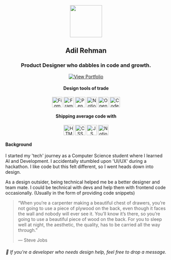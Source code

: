<p align="center">
  <img style="pointer-events: none;" align="center" width="100" src="https://adilrehman.com/wp-content/uploads/2021/03/AR-Logo-Custom.png "/>
  <h2 align="center"> Adil Rehman</h2>
  <h3 align="center">Product Designer who dabbles in code and growth. </h3>
  
  
  
  
  <p align="center">
  <a href="https://www.adilrehman.com/?utm_source=git&utm_campaign=github" target="_blank"><img src="https://img.shields.io/badge/Visit%20My%20Website-adilrehman.com-33d29a?style=for-the-badge&logo=figma" alt="View Portfolio"></a> </P>

<!-- Design Badges -->
<h4 align="center"> Design tools of trade </h4>
<p align="center">
  <img style="pointer-events: none;" align="center" width="32" src="https://github.com/armwx/armwx/assets/32905298/5ae17ac2-de9f-4bd1-a3c6-26d85e5d2e58" alt="Figma and Figjam"/>
  <img style="pointer-events: none;" align="center" width="32" src="https://github.com/armwx/armwx/assets/32905298/f992a4db-39ca-4527-a85a-4fcfef03b29d" alt="Framer"/>
  <img style="pointer-events: none;" align="center" width="32" src="https://github.com/armwx/armwx/assets/32905298/6dc7ad20-c82d-41ba-a1de-e0df81515e41" alt="Pen n Paper"/>
  <img style="pointer-events: none;" align="center" width="32" src="https://github.com/armwx/armwx/assets/32905298/7a7b8bda-860b-4f4a-a72e-0f819dde3295" alt="Notion"/>
  <img style="pointer-events: none;" align="center" width="32" src="https://github.com/armwx/armwx/assets/32905298/d13d2258-cd23-468f-8fae-d988e8b2255f" alt="OpenAI + more"/>
  <img style="pointer-events: none;" align="center" width="32" src="https://github.com/armwx/armwx/assets/32905298/1d9a7003-fc8b-47ca-931c-ccb43cd124a7" alt="Code Blocks"/>
</p>

<!-- Code Badges -->
<h4 align="center"> Shipping average code with </h4>
<p align="center">
  <img style="pointer-events: none;" align="center" width="32" src="https://github.com/armwx/armwx/assets/32905298/8fddc0ff-144a-47ee-952f-22fe293dd95d" alt="HTML"/>
  <img style="pointer-events: none;" align="center" width="32" src="https://github.com/armwx/armwx/assets/32905298/1342e569-383f-4494-9f55-bfc038dc4449" alt="CSS"/>
  <img style="pointer-events: none;" align="center" width="32" src="https://github.com/armwx/armwx/assets/32905298/ec713bd6-076f-4d89-a708-f60c4505722a" alt="JS"/>
  <img style="pointer-events: none;" align="center" width="32" src="https://github.com/armwx/armwx/assets/32905298/74694ab7-f7eb-46a3-83c1-c59398502467" alt="Notion"/> </p>

#### Background
I started my 'tech' journey as a Computer Science student where I learned AI and Development. I accidentally stumbled upon 'UI/UX' during a hackathon. I like code but this felt different, so I went heads down into design.

As a design outsider, being technical helped me be a better designer and team mate. <wbr> I could be technical with devs and help them with frontend code occasionally. (Usually in the form of providing code snippets)


> “When you’re a carpenter making a beautiful chest of drawers, you’re not going to use a piece of plywood on the back, even though it faces the wall and nobody will ever see it. You’ll know it’s there, so you’re going to use a beautiful piece of wood on the back. For you to sleep well at night, the aesthetic, the quality, has to be carried all the way through.”
>
>― Steve Jobs

<h6 align="center"> 
 💬  If you're a developer who needs design help, feel free to drop a message.  </h6>


<!--
Github Stats from https://github.com/anuraghazra/github-readme-stats ---> 

<!--
[![Adil's embarrasing GitHub stats](https://github-readme-stats.vercel.app/api?username=armwx)](https://github.com/armwx/github-readme-stats&show_icons=true&theme=vue)

<!--
**armwx/armwx** is a ✨ _special_ ✨ repository because its `README.md` (this file) appears on your GitHub profile.

Here are some ideas to get you started:

- 🔭 I’m currently working on ...
- 🌱 I’m currently learning ...
- 👯 I’m looking to collaborate on ...
- 🤔 I’m looking for help with ...
- 💬 Ask me about ...
- 📫 How to reach me: ...
- 😄 Pronouns: ...
- ⚡ Fun fact: ...
-->
